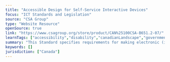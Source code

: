 ```yaml
---
title: "Accessible Design for Self-Service Interactive Devices"
focus: "ICT Standards and Legislation"
source: "CSA Group"
type: "Website Resource"
openSource: true
link: "https://www.csagroup.org/store/product/CAN%25100CSA-B651.2-07/"
learnTags: ["accessibility","disability","canadianLandscape","government","fairness","bias","ict","framework","regulation"]
summary: "This Standard specifies requirements for making electronic (including electro-mechanical) and mechanical self-service interactive devices accessible to and usable by people with a range of physical, sensory and cognitive disabilities."
keywords: []
jurisdiction: ["Canada"]
---
```

